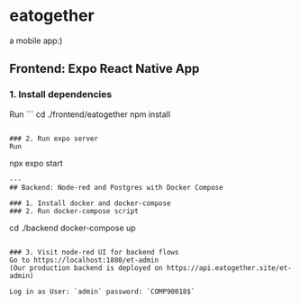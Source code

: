 # eatogether
a mobile app:)

## Frontend: Expo React Native App
### 1. Install dependencies
Run ```
cd ./frontend/eatogether
npm install
``` inside 

### 2. Run expo server
Run 
```
npx expo start 
```
---
## Backend: Node-red and Postgres with Docker Compose

### 1. Install docker and docker-compose
### 2. Run docker-compose script
```
cd ./backend
docker-compose up
```

### 3. Visit node-red UI for backend flows
Go to https://localhost:1880/et-admin
(Our production backend is deployed on https://api.eatogether.site/et-admin)

Log in as User: `admin` password: `COMP90018$`
